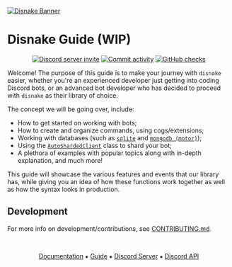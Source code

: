 [![Disnake Banner](https://raw.githubusercontent.com/DisnakeDev/guide/main/docs/assets/disnake-readme-banner.png)](https://disnake.dev/)

# Disnake Guide (WIP)

<p align="center">
    <a href="https://discord.gg/gJDbCw8aQy"><img src="https://img.shields.io/discord/808030843078836254?style=flat-square&color=5865f2&logo=discord&logoColor=ffffff&label=discord" alt="Discord server invite" /></a>
    <a href="https://github.com/DisnakeDev/disnake/commits"><img src="https://img.shields.io/github/commit-activity/w/DisnakeDev/guide.svg?style=flat-square" alt="Commit activity" /></a>
    <a href="https://guide.disnake.dev/"><img src="https://img.shields.io/github/deployments/DisnakeDev/guide/github-pages?style=flat-square&color=blue" alt="GitHub checks" /></a>
</p>

Welcome! The purpose of this guide is to make your journey with `disnake` easier, whether you're an experienced
developer just getting into coding Discord bots, or an advanced bot developer who has decided to proceed with `disnake`
as their library of choice.

The concept we will be going over, include:

-   How to get started on working with bots;
-   How to create and organize commands, using cogs/extensions;
-   Working with databases (such as [`sqlite`][sqlite-docs] and [`mongodb (motor)`][motor-docs]);
-   Using the [`AutoShardedClient`](https://disnake.readthedocs.io/en/latest/api.html#disnake.AutoShardedClient) class
    to shard your bot;
-   A plethora of examples with popular topics along with in-depth explanation, and much more!

[sqlite-docs]: https://docs.python.org/3/library/sqlite3.html
[motor-docs]: https://motor.readthedocs.io/en/stable/

This guide will showcase the various features and events that our library has, while giving you an idea of how these
functions work together as well as how the syntax looks in production.

## Development

For more info on development/contributions, see [CONTRIBUTING.md](./CONTRIBUTING.md).

<br />
<p align="center">
    <a href="https://docs.disnake.dev/">Documentation</a>
    ⁕
    <a href="https://guide.disnake.dev/">Guide</a>
    ⁕
    <a href="https://discord.gg/gJDbCw8aQy">Discord Server</a>
    ⁕
    <a href="https://discord.gg/discord-api">Discord API</a>
</p>
<br />